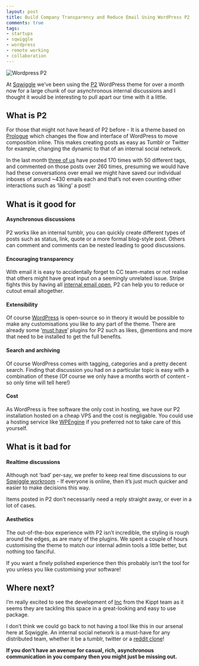 ```yaml
---
layout: post
title: Build Company Transparency and Reduce Email Using WordPress P2
comments: true
tags:
- startups
- sqwiggle
- wordpress
- remote working
- collaboration
---
```

<p><img src="http://media.tumblr.com/c09a3dfc00b2f131061165f72467df1c/tumblr_inline_mocl6u3Mlb1qz4rgp.jpg" alt="Wordpress P2" title="WordPress P2" /></p>

<p>At <a href="https://www.sqwiggle.com">Sqwiggle</a> we&#8217;ve been using the <a href="http://wordpress.org/extend/themes/p2">P2</a> WordPress theme for over
a month now for a large chunk of our asynchronous internal discussions and I thought it would be interesting to pull apart our time with it a
little.</p>

<h2>What is P2</h2>

<p>For those that might not have heard of P2 before - It is a theme based on <a href="http://en.blog.wordpress.com/2008/01/28/introducing-prologue/">Prologue</a> which changes the flow and interface of WordPress to move composition inline. This makes creating posts as easy as Tumblr or Twitter for example, changing the dynamic to that of an internal social network.</p>

<p>In the last month <a href="https://www.sqwiggle.com/team">three of us</a> have posted 170 times with 50 different tags, and commented on those posts over 260 times, presuming we would have had these conversations over email we might have saved our individual inboxes of around ~430 emails each and that&#8217;s not even counting other interactions such as &#8216;liking&#8217; a post!</p>

<h2>What is it good for</h2>

<h4>Asynchronous discussions</h4>

<p>P2 works like an internal tumblr, you can quickly create different
types of posts such as status, link, quote or a more formal blog-style
post. Others can comment and comments can be nested leading to
good discussions.</p>

<h4>Encouraging transparency</h4>

<p>With email it is easy to accidentally forget to CC team-mates or not
realise that others might have great input on a seemingly unrelated
issue. Stripe fights this by having all <a href="https://stripe.com/blog/email-transparency">internal email open</a>, P2 can
help you to reduce or cutout email altogether.</p>

<h4>Extensibility</h4>

<p>Of course <a href="http://www.wordpress.org">WordPress</a> is open-source so in theory it would be possible
to make any customisations you like to any part of the theme. There
are already some ’<a href="http://wpcandy.com/recommends/plugins-just-for-p2-theme/">must have</a>’ plugins for P2 such as likes, @mentions
and more that need to be installed to get the full benefits.</p>

<h4>Search and archiving</h4>

<p>Of course WordPress comes with tagging, categories and a pretty decent search. Finding that discussion you had on a particular topic is easy with a combination of these (Of course we only have a months worth of content - so only time will tell here!)</p>

<h4>Cost</h4>

<p>As WordPress is free software the only cost in hosting, we have our P2 installation hosted on a cheap VPS and the cost is negligable. You could use a hosting service like <a href="https://wpengine.com/">WPEngine</a> if you preferred not to take care of this yourself.</p>

<h2>What is it bad for</h2>

<h4>Realtime discussions</h4>

<p>Although not &#8216;bad&#8217; per-say, we prefer to keep real time discussions to our <a href="https://www.sqwiggle.com">Sqwiggle workroom</a> - If everyone is online, then it&#8217;s just much quicker and easier to make decisions this way.</p>

<p>Items posted in P2 don&#8217;t necessarily need a reply straight away, or ever in a lot of cases.</p>

<h4>Aesthetics</h4>

<p>The out-of-the-box experience with P2 isn&#8217;t incredible, the styling is rough around the edges, as are many of the plugins. We spent a couple of hours customising the theme to match our internal admin tools a little better, but nothing too fanciful.</p>

<p>If you want a finely polished experience then this probably isn&#8217;t the tool for you unless you like customising your software!</p>

<h2>Where next?</h2>

<p>I&#8217;m really excited to see the development of <a href="https://sendtoinc.com">Inc</a> from the Kippt team as it seems they are tackling this space in a great-looking and easy to use package.</p>

<p>I don&#8217;t think we could go back to not having a tool like this in our arsenal here at Sqwiggle. An internal social network is a must-have for any distributed team, whether it be a tumblr, twitter or a <a href="http://ryancarson.com/post/49494542970/how-to-use-a-reddit-clone-to-boost-company-culture">reddit clone</a>!</p>

<p><strong>If you don&#8217;t have an avenue for casual, rich, asynchronous communication in you company then you might just be missing out.</strong></p>

